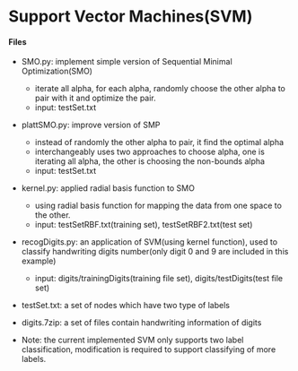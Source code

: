 Support Vector Machines(SVM)
===========================

#### Files
- SMO.py: implement simple version of Sequential Minimal Optimization(SMO)
	- iterate all alpha, for each alpha, randomly choose the other alpha to pair with it and optimize the pair.
	- input: testSet.txt 
	
- plattSMO.py: improve version of SMP
	- instead of randomly the other alpha to pair, it find the optimal alpha
	- interchangeably uses two approaches to choose alpha, one is iterating all alpha, the other is choosing the non-bounds alpha
	- input: testSet.txt

- kernel.py: applied radial basis function to SMO
	- using radial basis function for mapping the data from one space to the other.
	- input: testSetRBF.txt(training set), testSetRBF2.txt(test set)
	
- recogDigits.py: an application of SVM(using kernel function), used to classify handwriting digits number(only digit 0 and 9 are included in this example)
	- input: digits/trainingDigits(training file set), digits/testDigits(test file set)

- testSet.txt: a set of nodes which have two type of labels
- digits.7zip: a set of files contain handwriting information of digits

- Note: the current implemented SVM only supports two label classification, modification is required to support classifying of more labels. 